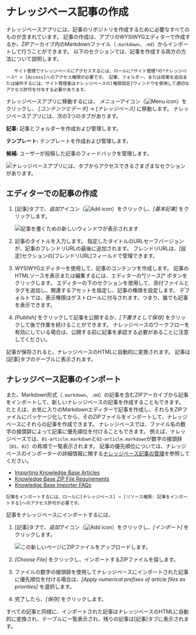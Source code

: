 # ナレッジベース記事の作成

ナレッジベースアプリには、記事のリポジトリを作成するために必要なすべてのものが含まれています。 記事の作成は、アプリのWYSIWYGエディターで作成するか、ZIPアーカイブ内のMarkdownファイル（`.markdown`、`.md`）からインポートして行うことができます。 以下のセクションでは、記事を作成する両方の方法について説明します。

``` note::
   サイト管理でナレッジベースにアクセスするには、ロールに*サイト管理*の*ナレッジベース* > [Access]へのアクセス権限が必要です。 記事、フォルダー、または提案を追加または操作するには、サイト管理者はナレッジベースの[権限設定]ウィンドウを使用して適切なアクセス許可を付与する必要があります。 
```

ナレッジベースアプリに移動するには、 *メニュー*アイコン（![Menu icon](../../images/icon-menu.png)）をクリックし、 *[コンテンツとデータ]* → *[ナレッジベース]* に移動します。 ナレッジベースアプリには、次の3つのタブがあります。

**記事:** 記事とフォルダーを作成および管理します。

**テンプレート:** テンプレートを作成および管理します。

**候補:** ユーザーが投稿した記事のフィードバックを管理します。

![ナレッジベースアプリには、タブからアクセスできるさまざまなセクションがあります。](./creating-knowledge-base-articles/images/01.png)

## エディターでの記事の作成

1.  [記事]タブで、*追加*アイコン（![Add icon](../../images/icon-add.png)）をクリックし、*[基本記事]* をクリックします。

    ![記事を書くための新しいウィンドウが表示されます](./creating-knowledge-base-articles/images/02.png)

2.  記事のタイトルを入力します。 指定したタイトルのURLセーフバージョンが、記事のフレンドリURLの最後に追加されます。 フレンドリURLは、[設定]セクションの[フレンドリURL]フィールドで管理できます。

3.  WYSIWYGエディターを使用して、記事のコンテンツを作成します。 記事のHTMLソースを表示または編集するには、エディターの*[ソース]* ボタンをクリックします。 エディターの下のセクションを使用して、添付ファイルとタグを追加し、関連するアセットを指定し、記事の権限を設定します。 デフォルトでは、表示権限はゲストロールに付与されます。つまり、誰でも記事を表示できます。

4.  *[Publish]* をクリックして記事を公開するか、*[下書きとして保存]* をクリックして後で作業を続けることができます。 ナレッジベースのワークフローを有効にしている場合は、公開する前に記事を承認する必要があることに注意してください。

記事が保存されると、ナレッジベースのHTMLに自動的に変換されます。 記事は[記事]タブのテーブルに表示されます。

## ナレッジベース記事のインポート

また、Markdown形式（`.markdown`、`.md`）の記事を含むZIPアーカイブから記事をインポートして、新しいナレッジベースの記事を作成することもできます。 たとえば、お気に入りのMarkdownエディターで記事を作成し、それらをZIPファイルにパッケージ化してから、そのZIPファイルをインポートして、ナレッジベースにそれらの記事を作成できます。 ナレッジベースでは、ファイル名の数字の接頭辞によって記事に優先順位を付けることもできます。 例えば、ナレッジベースでは、`01-article.markdown`と`02-article.markdown`が数字の接頭辞（`01`、`02`）の昇順で一覧表示されます。 記事の優先順位については、ナレッジベースのインポーターの詳細情報に関する[ナレッジベース記事の管理](managing-the-knowledge-base.md#managing-knowledge-base-articles)を参照してください。

  - [Importing Knowledge Base Articles](importing-knowledge-base-articles.md)
  - [Knowledge Base ZIP File Requirements](knowledge-base-zip-file-requirements.md)
  - [Knowledge Base Importer FAQs](knowledge-base-importer-faq.md)

<!-- end list -->

``` Note::
記事をインポートするには、ロールに[ナレッジベース] → [リソース権限: 記事をインポートする]へのアクセス許可が必要です。
```

記事をナレッジベースにインポートするには、

1.  [記事]タブで、*追加*アイコン（![Add icon](../../images/icon-add.png)）をクリックし、*[インポート]* をクリックします。

    ![この新しいページにZIPファイルをアップロードします。](./creating-knowledge-base-articles/images/03.png)

2.  *[Choose File]* をクリックし、インポートするZIPファイルを探します。

3.  ファイルの数字の接頭辞を使用してナレッジベースにインポートされた記事に優先順位を付ける場合は、*[Apply numerical prefixes of article files as priorities]* を選択します。

4.  完了したら、*[保存]* をクリックします。

すべての記事と同様に、インポートされた記事はナレッジベースのHTMLに自動的に変換され、テーブルに一覧表示され、残りの記事は[記事]タブに表示されます。
